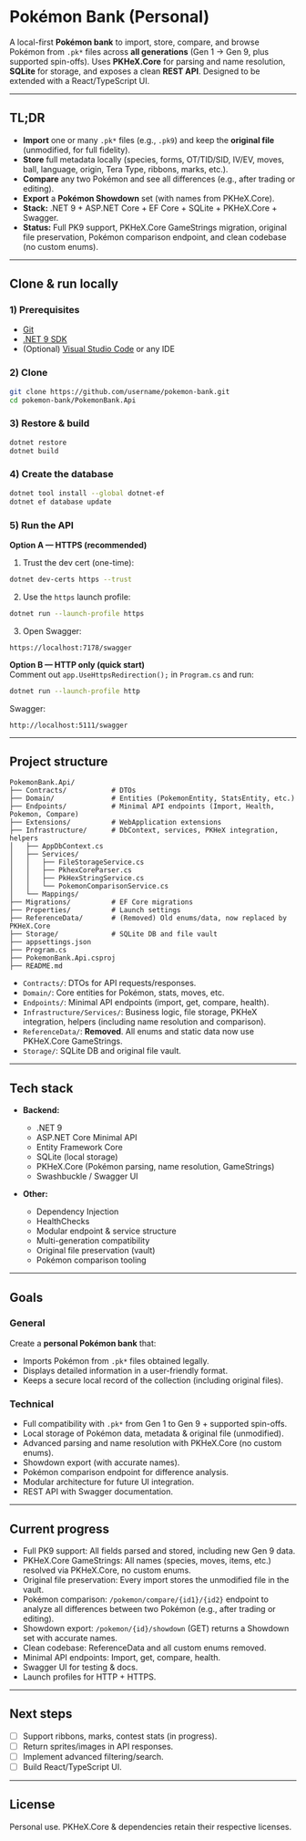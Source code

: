 # Pokémon Bank (Personal)

A local-first **Pokémon bank** to import, store, compare, and browse Pokémon from `.pk*` files across **all generations** (Gen 1 → Gen 9, plus supported spin-offs). Uses **PKHeX.Core** for parsing and name resolution, **SQLite** for storage, and exposes a clean **REST API**. Designed to be extended with a React/TypeScript UI.

---

## TL;DR

- **Import** one or many `.pk*` files (e.g., `.pk9`) and keep the **original file** (unmodified, for full fidelity).
- **Store** full metadata locally (species, forms, OT/TID/SID, IV/EV, moves, ball, language, origin, Tera Type, ribbons, marks, etc.).
- **Compare** any two Pokémon and see all differences (e.g., after trading or editing).
- **Export** a **Pokémon Showdown** set (with names from PKHeX.Core).
- **Stack:** .NET 9 + ASP.NET Core + EF Core + SQLite + PKHeX.Core + Swagger.
- **Status:** Full PK9 support, PKHeX.Core GameStrings migration, original file preservation, Pokémon comparison endpoint, and clean codebase (no custom enums).

---

## Clone & run locally

### 1) Prerequisites

- [Git](https://git-scm.com/downloads)
- [.NET 9 SDK](https://dotnet.microsoft.com/en-us/download/dotnet/9.0)
- (Optional) [Visual Studio Code](https://code.visualstudio.com/) or any IDE

### 2) Clone

```bash
git clone https://github.com/username/pokemon-bank.git
cd pokemon-bank/PokemonBank.Api
```

### 3) Restore & build

```bash
dotnet restore
dotnet build
```

### 4) Create the database

```bash
dotnet tool install --global dotnet-ef
dotnet ef database update
```

### 5) Run the API

**Option A — HTTPS (recommended)**

1. Trust the dev cert (one-time):

```bash
dotnet dev-certs https --trust
```

2. Use the `https` launch profile:

```bash
dotnet run --launch-profile https
```

3. Open Swagger:

```
https://localhost:7178/swagger
```

**Option B — HTTP only (quick start)**  
Comment out `app.UseHttpsRedirection();` in `Program.cs` and run:

```bash
dotnet run --launch-profile http
```

Swagger:

```
http://localhost:5111/swagger
```

---

## Project structure

```
PokemonBank.Api/
├── Contracts/           # DTOs
├── Domain/              # Entities (PokemonEntity, StatsEntity, etc.)
├── Endpoints/           # Minimal API endpoints (Import, Health, Pokemon, Compare)
├── Extensions/          # WebApplication extensions
├── Infrastructure/      # DbContext, services, PKHeX integration, helpers
│   ├── AppDbContext.cs
│   ├── Services/
│   │   ├── FileStorageService.cs
│   │   ├── PkhexCoreParser.cs
│   │   ├── PkHexStringService.cs
│   │   └── PokemonComparisonService.cs
│   └── Mappings/
├── Migrations/          # EF Core migrations
├── Properties/          # Launch settings
├── ReferenceData/       # (Removed) Old enums/data, now replaced by PKHeX.Core
├── Storage/             # SQLite DB and file vault
├── appsettings.json
├── Program.cs
├── PokemonBank.Api.csproj
├── README.md
```

- `Contracts/`: DTOs for API requests/responses.
- `Domain/`: Core entities for Pokémon, stats, moves, etc.
- `Endpoints/`: Minimal API endpoints (import, get, compare, health).
- `Infrastructure/Services/`: Business logic, file storage, PKHeX integration, helpers (including name resolution and comparison).
- `ReferenceData/`: **Removed**. All enums and static data now use PKHeX.Core GameStrings.
- `Storage/`: SQLite DB and original file vault.

---

## Tech stack

- **Backend:**

  - .NET 9
  - ASP.NET Core Minimal API
  - Entity Framework Core
  - SQLite (local storage)
  - PKHeX.Core (Pokémon parsing, name resolution, GameStrings)
  - Swashbuckle / Swagger UI

- **Other:**
  - Dependency Injection
  - HealthChecks
  - Modular endpoint & service structure
  - Multi-generation compatibility
  - Original file preservation (vault)
  - Pokémon comparison tooling

---

## Goals

### General

Create a **personal Pokémon bank** that:

- Imports Pokémon from `.pk*` files obtained legally.
- Displays detailed information in a user-friendly format.
- Keeps a secure local record of the collection (including original files).

### Technical

- Full compatibility with `.pk*` from Gen 1 to Gen 9 + supported spin-offs.
- Local storage of Pokémon data, metadata & original file (unmodified).
- Advanced parsing and name resolution with PKHeX.Core (no custom enums).
- Showdown export (with accurate names).
- Pokémon comparison endpoint for difference analysis.
- Modular architecture for future UI integration.
- REST API with Swagger documentation.

---

## Current progress

- Full PK9 support: All fields parsed and stored, including new Gen 9 data.
- PKHeX.Core GameStrings: All names (species, moves, items, etc.) resolved via PKHeX.Core, no custom enums.
- Original file preservation: Every import stores the unmodified file in the vault.
- Pokémon comparison: `/pokemon/compare/{id1}/{id2}` endpoint to analyze all differences between two Pokémon (e.g., after trading or editing).
- Showdown export: `/pokemon/{id}/showdown` (GET) returns a Showdown set with accurate names.
- Clean codebase: ReferenceData and all custom enums removed.
- Minimal API endpoints: Import, get, compare, health.
- Swagger UI for testing & docs.
- Launch profiles for HTTP + HTTPS.

---

## Next steps

- [ ] Support ribbons, marks, contest stats (in progress).
- [ ] Return sprites/images in API responses.
- [ ] Implement advanced filtering/search.
- [ ] Build React/TypeScript UI.

---

## License

Personal use. PKHeX.Core & dependencies retain their respective licenses.
